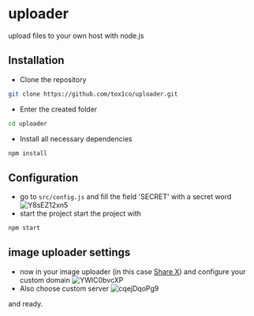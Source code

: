 # uploader
upload files to your own host with node.js

## Installation
- Clone the repository
```bash
git clone https://github.com/tox1co/uploader.git
```
- Enter the created folder
```bash
cd uploader
```
- Install all necessary dependencies
```bash
npm install
```
## Configuration
- go to `src/config.js` and fill the field 'SECRET' with a secret word
![Y8sEZ12xn5](https://user-images.githubusercontent.com/59557369/116348245-59a67d80-a7b3-11eb-8ff1-62e8a3ebf9ac.gif)
- start the project start the project with
```bash
npm start
```
## image uploader settings
- now in your image uploader (in this case [Share X](https://getsharex.com)) and configure your custom domain
![YWIC0bvcXP](https://user-images.githubusercontent.com/59557369/116350093-f3bbf500-a7b6-11eb-86db-0a392e5ac7a6.gif)
- Also choose custom server
![cqejDqoPg9](https://user-images.githubusercontent.com/59557369/116351143-bce6de80-a7b8-11eb-81e3-1a4f876eeac8.gif)

and ready.
